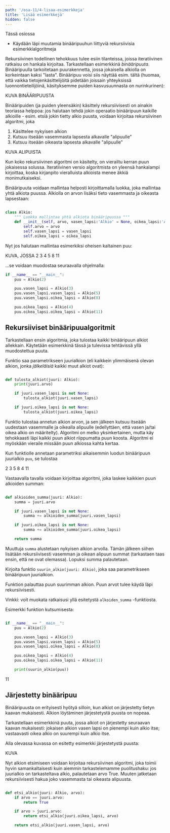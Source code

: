 ```yaml
---
path: '/osa-11/4-lisaa-esimerkkeja'
title: 'Lisää esimerkkejä'
hidden: false
---
```


<text-box variant='learningObjectives' name='Oppimistavoitteet'>

Tässä osiossa

- Käydään läpi muutamia binääripuuhun liittyviä rekursiivisia esimerkkialgoritmeja

</text-box>


Rekursiivinen todellinen tehokkuus tulee esiin tilanteissa, joissa iteratiivinen ratkaisu on hankala kirjoitaa. Tarkastellaan esimerkkinä _binääripuuta_. Binääripuulla tarkoitetaan puurakennetta, jossa jokaisella alkiolla on korkeintaan kaksi "lasta". Binääripuu voisi siis näyttää esim. tältä (huomaa, että vaikka tietojenkäsittelijöitä pidetään joissain yhteyksissä luonnontieteilijöinä, käsityksemme puiden kasvusuunnasta on nurinkurinen):

KUVA BINÄÄRIPUUSTA

Binääripuiden (ja puiden yleensäkin) käsittely rekursiivisesti on ainakin teoriassa helppoa: jos halutaan tehdä jokin operaatio binääripuun kaikille alkioille - esim. etsiä jokin tietty alkio puusta, voidaan kirjoitaa rekursiivinen algoritmi, joka

1. Käsittelee nykyisen alkion
2. Kutsuu itseään vasemmasta lapsesta alkavalle "alipuulle"
3. Kutsuu itseään oikeasta lapsesta alkavalle "alipuulle"

KUVA ALIPUISTA

Kun koko rekursiivinen algoritmi on käsitelty, on vierailtu kerran puun jokaisessa solussa. Iteratiivinen versio algoritmista on yleensä hankalampi kirjoittaa, koska kirjanpito vieralluista alkioista menee äkkiä monimutkaiseksi.

Binääripuuta voidaan mallintaa helposti kirjoittamalla luokka, joka mallintaa yhtä alkiota puussa. Alkiolla on arvon lisäksi tieto vasemmasta ja oikeasta lapsestaan:

```python

class Alkio:
    """ Luokka mallintaa yhtä alkiota binääripuussa """
    def __init__(self, arvo, vasen_lapsi:'Alkio' = None, oikea_lapsi:'Alkio' = None):
        self.arvo = arvo
        self.vasen_lapsi = vasen_lapsi
        self.oikea_lapsi = oikea_lapsi
```

Nyt jos halutaan mallintaa esimerkiksi oheisen kaltainen puu:

KUVA, JOSSA
      2
    3   4
   5 8    11

...se voidaan muodostaa seuraavalla ohjelmalla:

```python
if __name__ == "__main__":
    puu = Alkio(2)

    puu.vasen_lapsi = Alkio(3)
    puu.vasen_lapsi.vasen_lapsi = Alkio(5)
    puu.vasen_lapsi.oikea_lapsi = Alkio(8)

    puu.oikea_lapsi = Alkio(4)
    puu.oikea_lapsi.oikea_lapsi = Alkio(11)

```

## Rekursiiviset binääripuualgoritmit

Tarkastellaan ensin algoritmia, joka tulostaa kaikki binääripuun alkiot allekkain. Käytetään esimerkkinä tässä ja tulevissa tehtävissä yllä muodostettua puuta.

Funktio saa parametrikseen juurialkion (eli kaikkein ylimmäisenä olevan alkion, jonka _jälkeläisiä_ kaikki muut alkiot ovat):

```python

def tulosta_alkiot(juuri: Alkio):
    print(juuri.arvo)

    if juuri.vasen_lapsi is not None:
        tulosta_alkiot(juuri.vasen_lapsi)

    if juuri.oikea_lapsi is not None:
        tulosta_alkiot(juuri.oikea_lapsi)

```

Funktio tulostaa annetun alkion arvon, ja sen jälkeen kutsuu itseään uudestaan vasemmalle ja oikealla alipuulle (edellyttäen, että vasen ja/tai oikea alkio on määritelty). Algoritmi on melko yksinkertainen, mutta käy tehokkaasti läpi kaikki puun alkiot riippumatta puun koosta. Algoritmi ei myöskään vieraile missään puun alkiossa kahta kertaa.

Kun funktiolle annetaan parametriksi aikaisemmin luodun binääripuun juurialkio `puu`, se tulostaa

<sample-output>

2
3
5
8
4
11

</sample-output>

Vastaavalla tavalla voidaan kirjoittaa algoritmi, joka laskee kaikkien puun alkioiden summan:

```python

def alkioiden_summa(juuri: Alkio):
    summa = juuri.arvo

    if juuri.vasen_lapsi is not None:
        summa += alkioiden_summa(juuri.vasen_lapsi)

    if juuri.oikea_lapsi is not None:
        summa += alkioiden_summa(juuri.oikea_lapsi)

    return summa

```

Muuttuja `summa` alustetaan nykyisen alkion arvolla. Tämän jälkeen siihen lisätään rekursiivisesti vasemman ja oikean alipuun summat (tarkastaen taas ensin, että ne ovat olemassa). Lopuksi summa palautetaan.

<programming-exercise name='Suurin alkio' tmcname='osa11_'>

Kirjoita funktio `suurin_alkio(juuri: Alkio)`, joka saa parametrikseen binääripuun juurialkion.

Funktion palauttaa puun suurimman alkion. Puun arvot tulee käydä läpi rekursiivisesti.

Vinkki: voit muokata ratkaisusi yllä esitetystä `alkoiden_summa` -funktiosta.

Esimerkki funktion kutsumisesta:

```python

if __name__ == "__main__":
    puu = Alkio(2)

    puu.vasen_lapsi = Alkio(3)
    puu.vasen_lapsi.vasen_lapsi = Alkio(5)
    puu.vasen_lapsi.oikea_lapsi = Alkio(8)

    puu.oikea_lapsi = Alkio(4)
    puu.oikea_lapsi.oikea_lapsi = Alkio(11)

    print(suurin_alkio(puu))

```

<sample-output>

11

</sample-output>

</programming-exercise>

## Järjestetty binääripuu

Binääripuusta on erityisesti hyötyä silloin, kun alkiot on järjestetty tietyn kaavan mukaisesti. Alkion löytäminen järjestetystä puusta on nopeaa.

Tarkastellaan esimerkkinä puuta, jossa alkiot on järjestetty seuraavan kaavan mukaisesti: jokaisen alkion vasen lapsi on pienempi kuin alkio itse; vastaavasti oikea alkio on suurempi kuin alkio itse.

Alla olevassa kuvassa on esitetty esimerkki järjestetystä puusta:

KUVA

Nyt alkion etsimiseen voidaan kirjoitaa rekursiivinen algoritmi, joka toimii hyvin samankaltaisesti kuin aiemmin tarkastelemamme puolitushaku: jos juurialkio on tarkasteltava alkio, palautetaan arvo True. Muuten jatketaan rekursiivisesti hakua joko vasemmasta tai oikeasta alipuusta.

```python

def etsi_alkio(juuri: Alkio, arvo):
    if arvo == juuri.arvo:
        return True

    if arvo > juuri.arvo:
        return etsi_alkio(juuri.oikea_lapsi, arvo)

    return etsi_alkio(juuri.vasen_lapsi, arvo)

```




